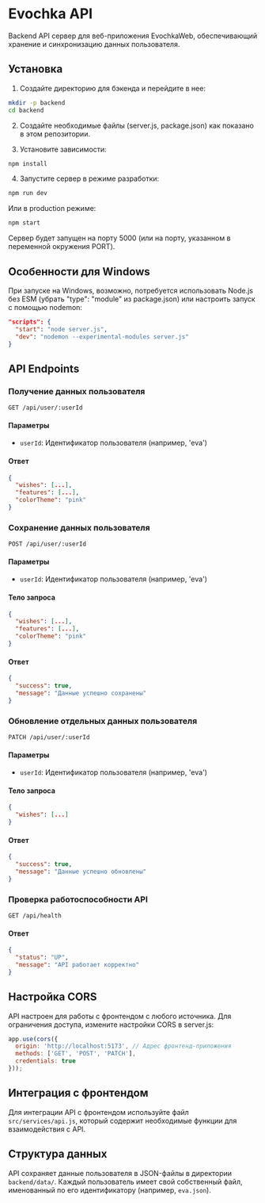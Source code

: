 # Evochka API

Backend API сервер для веб-приложения EvochkaWeb, обеспечивающий хранение и синхронизацию данных пользователя.

## Установка

1. Создайте директорию для бэкенда и перейдите в нее:
```bash
mkdir -p backend
cd backend
```

2. Создайте необходимые файлы (server.js, package.json) как показано в этом репозитории.

3. Установите зависимости:
```bash
npm install
```

4. Запустите сервер в режиме разработки:
```bash
npm run dev
```

Или в production режиме:
```bash
npm start
```

Сервер будет запущен на порту 5000 (или на порту, указанном в переменной окружения PORT).

## Особенности для Windows

При запуске на Windows, возможно, потребуется использовать Node.js без ESM (убрать "type": "module" из package.json) или настроить запуск с помощью nodemon:

```json
"scripts": {
  "start": "node server.js",
  "dev": "nodemon --experimental-modules server.js"
}
```

## API Endpoints

### Получение данных пользователя
```
GET /api/user/:userId
```

#### Параметры
- `userId`: Идентификатор пользователя (например, 'eva')

#### Ответ
```json
{
  "wishes": [...],
  "features": [...],
  "colorTheme": "pink"
}
```

### Сохранение данных пользователя
```
POST /api/user/:userId
```

#### Параметры
- `userId`: Идентификатор пользователя (например, 'eva')

#### Тело запроса
```json
{
  "wishes": [...],
  "features": [...],
  "colorTheme": "pink"
}
```

#### Ответ
```json
{
  "success": true,
  "message": "Данные успешно сохранены"
}
```

### Обновление отдельных данных пользователя
```
PATCH /api/user/:userId
```

#### Параметры
- `userId`: Идентификатор пользователя (например, 'eva')

#### Тело запроса
```json
{
  "wishes": [...]
}
```

#### Ответ
```json
{
  "success": true,
  "message": "Данные успешно обновлены"
}
```

### Проверка работоспособности API
```
GET /api/health
```

#### Ответ
```json
{
  "status": "UP",
  "message": "API работает корректно"
}
```

## Настройка CORS

API настроен для работы с фронтендом с любого источника. Для ограничения доступа, измените настройки CORS в server.js:

```javascript
app.use(cors({
  origin: 'http://localhost:5173', // Адрес фронтенд-приложения
  methods: ['GET', 'POST', 'PATCH'],
  credentials: true
}));
```

## Интеграция с фронтендом

Для интеграции API с фронтендом используйте файл `src/services/api.js`, который содержит необходимые функции для взаимодействия с API.

## Структура данных

API сохраняет данные пользователя в JSON-файлы в директории `backend/data/`. Каждый пользователь имеет свой собственный файл, именованный по его идентификатору (например, `eva.json`).
